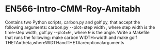 # EN566-Intro-CMM-Roy-Amitabh

 Contains two Python scripts, carbon.py and golf.py, that accept the following arguments: carbon.py --plot=step width , where step width is the time-step width, golf.py --plot=θ , where θ is the angle. Write a Makefile that runs the following: make carbon WIDTH=width and make golf THETA=theta,whereWIDTHandTHETAareoptionalarguments